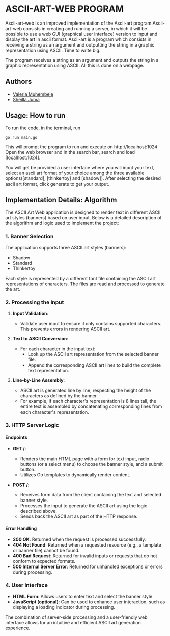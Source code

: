 # ASCII-ART-WEB PROGRAM

Ascii-art-web is an improved implementation of the Ascii-art program.Ascii-art-web consists in creating and running a server, in which it will be possible to use a web GUI (graphical user interface) version to input and display the art in ascii format.
Ascii-art is a program which consists in receiving a string as an argument and outputting the string in a graphic representation using ASCII. Time to write big.

The program receives a string as an argument and outputs the string in a graphic representation using ASCII. All this is done on a webpage.

## Authors
- [Valeria Muhembele](https://github.com/anamivale)
- [Sheilla Juma](https://github.com/a-j-sheilla)


## Usage: How to run
To run the code, in the terminal, run

  ```sh
  go run main.go
  ```
  This will prompt the program to run and execute on http://localhost:1024
  Open the web browser and in the search bar, search and load [localhost:1024].

You will get be provided a user interface where you will input your text, select an ascii art format of your choice among the three available options([standard], [thinkertoy] and [shadow]).
After selecting the desired ascii art format, click generate to get your output.

## Implementation Details: Algorithm

The ASCII Art Web application is designed to render text in different ASCII art styles (banners) based on user input. Below is a detailed description of the algorithm and logic used to implement the project:

### 1. Banner Selection

The application supports three ASCII art styles (banners):
- Shadow
- Standard
- Thinkertoy

Each style is represented by a different font file containing the ASCII art representations of characters. The files are read and processed to generate the art.

### 2. Processing the Input

1. **Input Validation**: 
   - Validate user input to ensure it only contains supported characters. This prevents errors in rendering ASCII art.

2. **Text to ASCII Conversion**:
   - For each character in the input text:
     - Look up the ASCII art representation from the selected banner file.
     - Append the corresponding ASCII art lines to build the complete text representation.
   
3. **Line-by-Line Assembly**:
   - ASCII art is generated line by line, respecting the height of the characters as defined by the banner.
   - For example, if each character's representation is 8 lines tall, the entire text is assembled by concatenating corresponding lines from each character's representation.

### 3. HTTP Server Logic

#### Endpoints

- **GET /**:
  - Renders the main HTML page with a form for text input, radio buttons (or a select menu) to choose the banner style, and a submit button.
  - Utilizes Go templates to dynamically render content.

- **POST /**:
  - Receives form data from the client containing the text and selected banner style.
  - Processes the input to generate the ASCII art using the logic described above.
  - Sends back the ASCII art as part of the HTTP response.

#### Error Handling

- **200 OK**: Returned when the request is processed successfully.
- **404 Not Found**: Returned when a requested resource (e.g., a template or banner file) cannot be found.
- **400 Bad Request**: Returned for invalid inputs or requests that do not conform to expected formats.
- **500 Internal Server Error**: Returned for unhandled exceptions or errors during processing.

### 4. User Interface

- **HTML Form**: Allows users to enter text and select the banner style.
- **JavaScript (optional)**: Can be used to enhance user interaction, such as displaying a loading indicator during processing.

The combination of server-side processing and a user-friendly web interface allows for an intuitive and efficient ASCII art generation experience.
